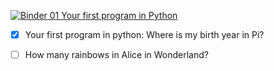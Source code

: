 [![Binder](https://mybinder.org/badge.svg) 01 Your first program in Python ](https://mybinder.org/v2/gh/loriking/tutorials/gh-pages?filepath=python%2Fjupyter%2F01%20Your%20first%20program%20in%20Python.ipynb)


- [x] Your first program in python: Where is my birth year in Pi?
- [ ] How many rainbows in Alice in Wonderland?


